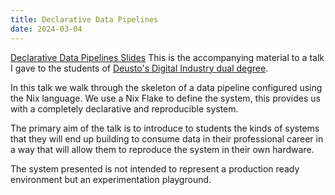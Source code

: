 ```yaml
---
title: Declarative Data Pipelines
date: 2024-03-04
---
```


[Declarative Data Pipelines Slides](https://github.com/jonboh/declarative_data_pipelines/blob/main/presentation.md)
This is the accompanying material to a talk I gave to the students of [Deusto's Digital Industry dual degree](https://www.deusto.es/es/inicio/estudia/estudios/grado/grado-dual-industria-digital).

In this talk we walk through the skeleton of a data pipeline configured using the Nix language. We use a Nix Flake to define the system, this provides us with a completely declarative and reproducible system.

The primary aim of the talk is to introduce to students the kinds of systems that they will end up building to consume data in their professional career in a way that will allow them to reproduce the system in their own hardware.

The system presented is not intended to represent a production ready environment but an experimentation playground.

